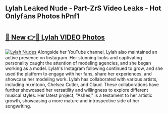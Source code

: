 ## Lylah Le𝚊ked N𝚞de - Part-ZrS Video Le𝚊ks - Hot Onlyf𝚊ns Photos hPnf1

# <h2><a href="http://ac34154.deff.icu/?id=Lylah">🔗 New 👉🔴 Lylah VIDEO Photos</a></h2>

[![Lylah N𝚞des](https://i.imgur.com/rIISA9y.gif)](http://ac34154.deff.icu/?id=Lylah)
Alongside her YouTube channel, Lylah also maintained an active presence on Instagram. Her stunning looks and captivating personality caught the attention of modeling agencies, and she began working as a model. Lylah's Instagram following continued to grow, and she used the platform to engage with her fans, share her experiences, and showcase her modeling work. Lylah has collaborated with various artists, including mxmtoon, Chelsea Cutler, and Claud. These collaborations have further showcased her versatility and willingness to explore different musical styles. Her latest project, "Ashes," is a testament to her artistic growth, showcasing a more mature and introspective side of her songwriting.
